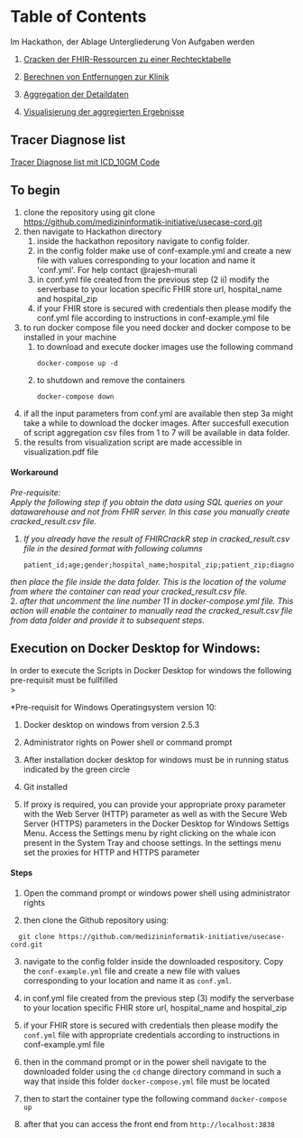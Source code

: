 # Table of Contents 
Im Hackathon, der Ablage Untergliederung Von Aufgaben werden

1. [Cracken der FHIR-Ressourcen zu einer Rechtecktabelle](./Team1_FHIRCrackR/)

2. [Berechnen von Entfernungen zur Klinik](./Team2_Distance/) 

3. [Aggregation der Detaildaten](./Team3_Aggregation/)

4. [Visualisierung der aggregierten Ergebnisse](./Team4_Geoviz/)

## Tracer Diagnose list 
[Tracer Diagnose list mit ICD_10GM Code](https://confluence.zmi.ukdd.de/x/ArnEB)

## To begin 
1. clone the repository using git clone https://github.com/medizininformatik-initiative/usecase-cord.git
2. then navigate to Hackathon directory 
    1. inside the hackathon repository navigate to config folder. 
    2. in the config folder make use of conf-example.yml and create a new file with values corresponding to your location and name it 'conf.yml'. For help contact @rajesh-murali 
    3. in conf.yml file created from the previous step (2 ii) modify the serverbase to your location specific FHIR store url, hospital_name and hospital_zip
    4. if your FHIR store is secured with credentials then please modify the conf.yml file according to instructions in conf-example.yml file
3. to run docker compose file you need docker and docker compose to be installed in your machine
    1. to download and execute docker images use the following command 
        ```
        docker-compose up -d
    2. to shutdown and remove the containers 
        ``` 
        docker-compose down
4. if all the input parameters from conf.yml are available then step 3a might take a while to download the docker images. After succesfull execution of script aggregation csv files from 1 to 7 will be available in data folder.
5. the results from visualization script are made accessible in visualization.pdf file

#### Workaround <br/>
*Pre-requisite: <br/>
Apply the following step if you obtain the data using SQL queries on your datawarehouse and not from FHIR server. In this case you manually create cracked_result.csv file.* <br/>
1. *If you already have the result of FHIRCrackR step in cracked_result.csv file in the desired format with following columns* 
   ```  
   patient_id;age;gender;hospital_name;hospital_zip;patient_zip;diagnosis
   ```
  *then place the file inside the data folder. This is the location of the volume from where the container can read your cracked_result.csv file.* <br/>
2. *after that uncomment the line number 11 in docker-compose.yml file. This action will enable the container to manually read the cracked_result.csv file from data folder and provide it to subsequent steps.*

## Execution on Docker Desktop for Windows: <br/>


In order to execute the Scripts in Docker Desktop for windows the following pre-requisit must be fullfilled <br/>>

*Pre-requisit for Windows Operatingsystem version 10: <br/>
1. Docker desktop on windows from version 2.5.3 <br/>

2. Administrator rights on Power shell or command prompt <br/>

3. After installation docker desktop for windows must be in running status indicated by the green circle <br/>

4. Git installed <br/>

5. If proxy is required, you can provide your appropriate proxy parameter with the Web Server (HTTP) parameter as well as with the Secure Web Server (HTTPS) parameters in the Docker Desktop for Windows Settigs Menu. Access the Settings menu by right clicking on the whale icon present in the System Tray and choose settings. In the settings menu set the proxies for HTTP and HTTPS parameter <br/>

#### Steps <br/>

1. Open the command prompt or windows power shell using administrator rights <br/>

2. then clone the Github repository using: <br/>
 ```  
   git clone https://github.com/medizininformatik-initiative/usecase-cord.git
   ```
3. navigate to the config folder inside the downloaded respository. Copy the `conf-example.yml` file and create a new file with values corresponding to your location and name it as `conf.yml`. <br/>

4. in conf.yml file created from the previous step (3) modify the serverbase to your location specific FHIR store url, hospital_name and hospital_zip <br/>

5. if your FHIR store is secured with credentials then please modify the `conf.yml` file with appropriate credentials according to instructions in conf-example.yml file <br/>

6. then in the command prompt or in the power shell navigate to the downloaded folder using the `cd` change directory command in such a way that inside this folder `docker-compose.yml` file must be located<br/>

7. then to start the container type the following command `docker-compose up` <br/>

8. after that you can access the front end from `http://localhost:3838`<br/>

